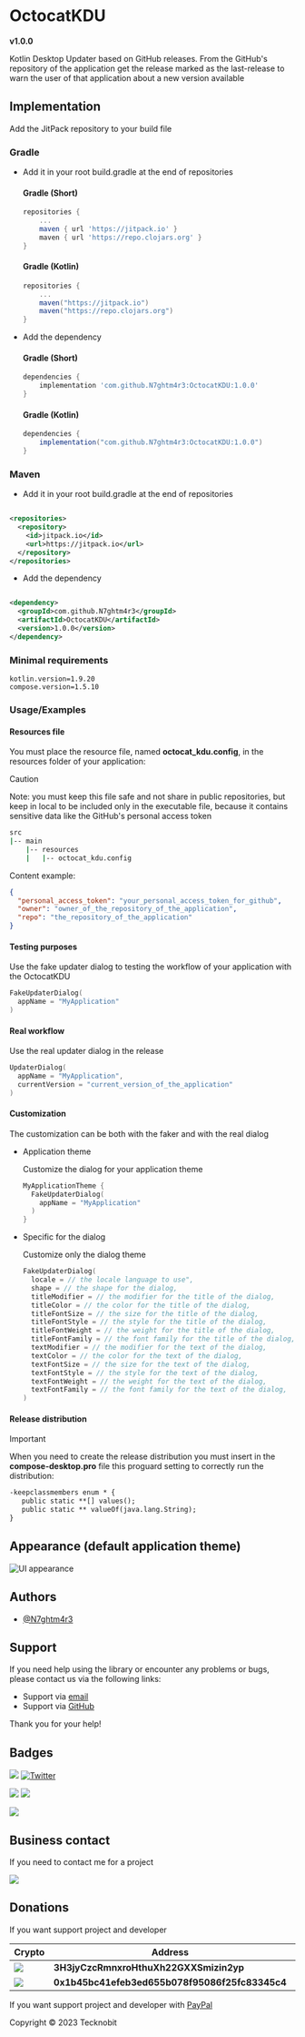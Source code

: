 # OctocatKDU

**v1.0.0**

Kotlin Desktop Updater based on GitHub releases. From the GitHub's repository of the application get the release marked as the last-release to warn the user of that application about a new version available

## Implementation

Add the JitPack repository to your build file

### Gradle

- Add it in your root build.gradle at the end of repositories

  #### Gradle (Short)

    ```gradle
    repositories {
        ...
        maven { url 'https://jitpack.io' }
        maven { url 'https://repo.clojars.org' }
    }
    ```

  #### Gradle (Kotlin)

    ```gradle
    repositories {
        ...
        maven("https://jitpack.io")
        maven("https://repo.clojars.org")
    }
    ```

- Add the dependency

  #### Gradle (Short)

    ```gradle
    dependencies {
        implementation 'com.github.N7ghtm4r3:OctocatKDU:1.0.0'
    }
    ```

  #### Gradle (Kotlin)

    ```gradle
    dependencies {
        implementation("com.github.N7ghtm4r3:OctocatKDU:1.0.0")
    }
    ```

### Maven

- Add it in your root build.gradle at the end of repositories

```xml

<repositories>
  <repository>
    <id>jitpack.io</id>
    <url>https://jitpack.io</url>
  </repository>
</repositories>
```

- Add the dependency

```xml

<dependency>
  <groupId>com.github.N7ghtm4r3</groupId>
  <artifactId>OctocatKDU</artifactId>
  <version>1.0.0</version>
</dependency>
```

### Minimal requirements 

``` properties
kotlin.version=1.9.20
compose.version=1.5.10
```

### Usage/Examples

#### Resources file

You must place the resource file, named **octocat_kdu.config**, in the resources folder of your application:

> [!CAUTION]  
> Note: you must keep this file safe and not share in public repositories, but keep in local to be included only in the 
> executable file, because it contains sensitive data like the GitHub's personal access token 

``` bash
src
|-- main
    |-- resources
    |   |-- octocat_kdu.config
```

Content example:

```json
{
  "personal_access_token": "your_personal_access_token_for_github",
  "owner": "owner_of_the_repository_of_the_application",
  "repo": "the_repository_of_the_application"
}
```

#### Testing purposes

Use the fake updater dialog to testing the workflow of your application with the OctocatKDU

```kotlin
FakeUpdaterDialog(
  appName = "MyApplication"
)
```

#### Real workflow

Use the real updater dialog in the release

```kotlin
UpdaterDialog(
  appName = "MyApplication",
  currentVersion = "current_version_of_the_application"
)
```

#### Customization

The customization can be both with the faker and with the real dialog

- Application theme

  Customize the dialog for your application theme 
  
  ```kotlin
  MyApplicationTheme {
    FakeUpdaterDialog(
      appName = "MyApplication"
    )
  }
  ```
  
- Specific for the dialog
  
  Customize only the dialog theme

  ```kotlin
  FakeUpdaterDialog(
    locale = // the locale language to use",
    shape = // the shape for the dialog,
    titleModifier = // the modifier for the title of the dialog, 
    titleColor = // the color for the title of the dialog,
    titleFontSize = // the size for the title of the dialog,
    titleFontStyle = // the style for the title of the dialog,
    titleFontWeight = // the weight for the title of the dialog,
    titleFontFamily = // the font family for the title of the dialog,
    textModifier = // the modifier for the text of the dialog,
    textColor = // the color for the text of the dialog,
    textFontSize = // the size for the text of the dialog,
    textFontStyle = // the style for the text of the dialog,
    textFontWeight = // the weight for the text of the dialog,
    textFontFamily = // the font family for the text of the dialog,
  )
  ```
#### Release distribution

> [!IMPORTANT]  
>  When you need to create the release distribution you must insert in the **compose-desktop.pro** file this proguard setting
>  to correctly run the distribution:
> 
> ```txt 
> -keepclassmembers enum * { 
>    public static **[] values();
>    public static ** valueOf(java.lang.String);
> }
> ```



## Appearance (default application theme)

![UI appearance](https://github.com/N7ghtm4r3/OctocatKDU/blob/main/images/ui.png)

## Authors

- [@N7ghtm4r3](https://www.github.com/N7ghtm4r3)

## Support

If you need help using the library or encounter any problems or bugs, please contact us via the following links:

- Support via <a href="mailto:infotecknobitcompany@gmail.com">email</a>
- Support via <a href="https://github.com/N7ghtm4r3/OctocatKDU/issues/new">GitHub</a>

Thank you for your help!

## Badges

[![](https://img.shields.io/badge/Google_Play-414141?style=for-the-badge&logo=google-play&logoColor=white)](https://play.google.com/store/apps/developer?id=Tecknobit)
[![Twitter](https://img.shields.io/badge/Twitter-1DA1F2?style=for-the-badge&logo=twitter&logoColor=white)](https://twitter.com/tecknobit)

[![](https://img.shields.io/badge/Java-ED8B00?style=for-the-badge&logo=java&logoColor=white)](https://www.oracle.com/java/)
[![](https://img.shields.io/badge/Kotlin-0095D5?&style=for-the-badge&logo=kotlin&logoColor=white)](https://kotlinlang.org/)

[![](https://jitpack.io/v/N7ghtm4r3/OctocatKDU.svg)](https://jitpack.io/#N7ghtm4r3/OctocatKDU)

## Business contact

If you need to contact me for a project

[![](https://img.shields.io/badge/fiverr-1DBF73?style=for-the-badge&logo=fiverr&logoColor=white)](https://www.fiverr.com/manuel_maurizio)

## Donations

If you want support project and developer

| Crypto                                                                                              | Address                                        | Network  |
|-----------------------------------------------------------------------------------------------------|------------------------------------------------|----------|
| ![](https://img.shields.io/badge/Bitcoin-000000?style=for-the-badge&logo=bitcoin&logoColor=white)   | **3H3jyCzcRmnxroHthuXh22GXXSmizin2yp**         | Bitcoin  |
| ![](https://img.shields.io/badge/Ethereum-3C3C3D?style=for-the-badge&logo=Ethereum&logoColor=white) | **0x1b45bc41efeb3ed655b078f95086f25fc83345c4** | Ethereum |

If you want support project and developer with <a href="https://www.paypal.com/donate/?hosted_button_id=5QMN5UQH7LDT4">PayPal</a>

Copyright © 2023 Tecknobit
